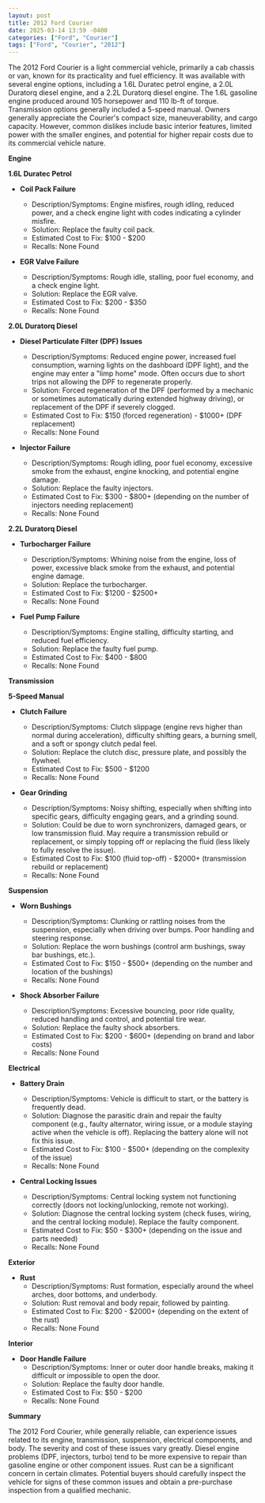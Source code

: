 ```yaml
---
layout: post
title: 2012 Ford Courier
date: 2025-03-14 13:59 -0400
categories: ["Ford", "Courier"]
tags: ["Ford", "Courier", "2012"]
---
```

The 2012 Ford Courier is a light commercial vehicle, primarily a cab chassis or van, known for its practicality and fuel efficiency. It was available with several engine options, including a 1.6L Duratec petrol engine, a 2.0L Duratorq diesel engine, and a 2.2L Duratorq diesel engine. The 1.6L gasoline engine produced around 105 horsepower and 110 lb-ft of torque. Transmission options generally included a 5-speed manual. Owners generally appreciate the Courier's compact size, maneuverability, and cargo capacity. However, common dislikes include basic interior features, limited power with the smaller engines, and potential for higher repair costs due to its commercial vehicle nature.

**Engine**

**1.6L Duratec Petrol**

*   **Coil Pack Failure**
    *   Description/Symptoms: Engine misfires, rough idling, reduced power, and a check engine light with codes indicating a cylinder misfire.
    *   Solution: Replace the faulty coil pack.
    *   Estimated Cost to Fix: $100 - $200
    *   Recalls: None Found

*   **EGR Valve Failure**
    *   Description/Symptoms: Rough idle, stalling, poor fuel economy, and a check engine light.
    *   Solution: Replace the EGR valve.
    *   Estimated Cost to Fix: $200 - $350
    *   Recalls: None Found

**2.0L Duratorq Diesel**

*   **Diesel Particulate Filter (DPF) Issues**
    *   Description/Symptoms: Reduced engine power, increased fuel consumption, warning lights on the dashboard (DPF light), and the engine may enter a "limp home" mode. Often occurs due to short trips not allowing the DPF to regenerate properly.
    *   Solution: Forced regeneration of the DPF (performed by a mechanic or sometimes automatically during extended highway driving), or replacement of the DPF if severely clogged.
    *   Estimated Cost to Fix: $150 (forced regeneration) - $1000+ (DPF replacement)
    *   Recalls: None Found

*   **Injector Failure**
    *   Description/Symptoms: Rough idling, poor fuel economy, excessive smoke from the exhaust, engine knocking, and potential engine damage.
    *   Solution: Replace the faulty injectors.
    *   Estimated Cost to Fix: $300 - $800+ (depending on the number of injectors needing replacement)
    *   Recalls: None Found

**2.2L Duratorq Diesel**

*   **Turbocharger Failure**
    *   Description/Symptoms: Whining noise from the engine, loss of power, excessive black smoke from the exhaust, and potential engine damage.
    *   Solution: Replace the turbocharger.
    *   Estimated Cost to Fix: $1200 - $2500+
    *   Recalls: None Found

*   **Fuel Pump Failure**
    *   Description/Symptoms: Engine stalling, difficulty starting, and reduced fuel efficiency.
    *   Solution: Replace the faulty fuel pump.
    *   Estimated Cost to Fix: $400 - $800
    *   Recalls: None Found

**Transmission**

**5-Speed Manual**

*   **Clutch Failure**
    *   Description/Symptoms: Clutch slippage (engine revs higher than normal during acceleration), difficulty shifting gears, a burning smell, and a soft or spongy clutch pedal feel.
    *   Solution: Replace the clutch disc, pressure plate, and possibly the flywheel.
    *   Estimated Cost to Fix: $500 - $1200
    *   Recalls: None Found

*   **Gear Grinding**
    *   Description/Symptoms: Noisy shifting, especially when shifting into specific gears, difficulty engaging gears, and a grinding sound.
    *   Solution: Could be due to worn synchronizers, damaged gears, or low transmission fluid. May require a transmission rebuild or replacement, or simply topping off or replacing the fluid (less likely to fully resolve the issue).
    *   Estimated Cost to Fix: $100 (fluid top-off) - $2000+ (transmission rebuild or replacement)
    *   Recalls: None Found

**Suspension**

*   **Worn Bushings**
    *   Description/Symptoms: Clunking or rattling noises from the suspension, especially when driving over bumps. Poor handling and steering response.
    *   Solution: Replace the worn bushings (control arm bushings, sway bar bushings, etc.).
    *   Estimated Cost to Fix: $150 - $500+ (depending on the number and location of the bushings)
    *   Recalls: None Found

*   **Shock Absorber Failure**
    *   Description/Symptoms: Excessive bouncing, poor ride quality, reduced handling and control, and potential tire wear.
    *   Solution: Replace the faulty shock absorbers.
    *   Estimated Cost to Fix: $200 - $600+ (depending on brand and labor costs)
    *   Recalls: None Found

**Electrical**

*   **Battery Drain**
    *   Description/Symptoms: Vehicle is difficult to start, or the battery is frequently dead.
    *   Solution: Diagnose the parasitic drain and repair the faulty component (e.g., faulty alternator, wiring issue, or a module staying active when the vehicle is off). Replacing the battery alone will not fix this issue.
    *   Estimated Cost to Fix: $100 - $500+ (depending on the complexity of the issue)
    *   Recalls: None Found

*   **Central Locking Issues**
    *   Description/Symptoms: Central locking system not functioning correctly (doors not locking/unlocking, remote not working).
    *   Solution: Diagnose the central locking system (check fuses, wiring, and the central locking module). Replace the faulty component.
    *   Estimated Cost to Fix: $50 - $300+ (depending on the issue and parts needed)
    *   Recalls: None Found

**Exterior**

*   **Rust**
    *   Description/Symptoms: Rust formation, especially around the wheel arches, door bottoms, and underbody.
    *   Solution: Rust removal and body repair, followed by painting.
    *   Estimated Cost to Fix: $200 - $2000+ (depending on the extent of the rust)
    *   Recalls: None Found

**Interior**

*   **Door Handle Failure**
    *   Description/Symptoms: Inner or outer door handle breaks, making it difficult or impossible to open the door.
    *   Solution: Replace the faulty door handle.
    *   Estimated Cost to Fix: $50 - $200
    *   Recalls: None Found

**Summary**

The 2012 Ford Courier, while generally reliable, can experience issues related to its engine, transmission, suspension, electrical components, and body. The severity and cost of these issues vary greatly. Diesel engine problems (DPF, injectors, turbo) tend to be more expensive to repair than gasoline engine or other component issues. Rust can be a significant concern in certain climates. Potential buyers should carefully inspect the vehicle for signs of these common issues and obtain a pre-purchase inspection from a qualified mechanic.

